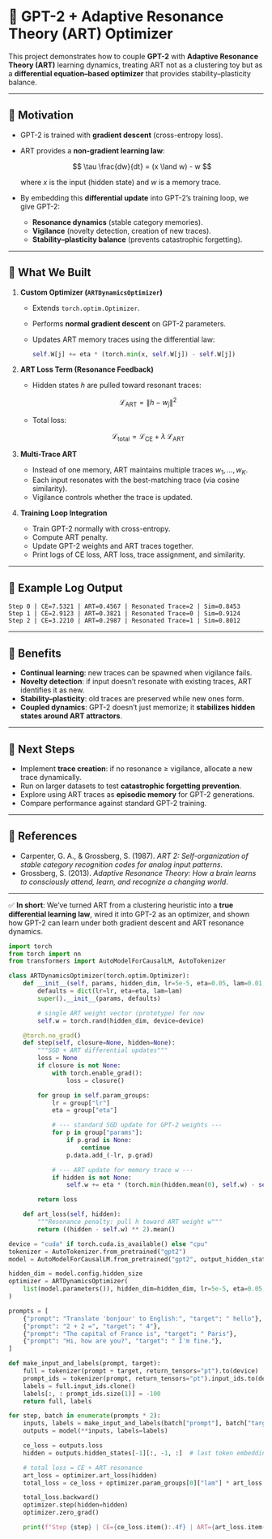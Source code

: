
# 🚀 GPT-2 + Adaptive Resonance Theory (ART) Optimizer

This project demonstrates how to couple **GPT-2** with **Adaptive Resonance Theory (ART)** learning dynamics, treating ART not as a clustering toy but as a **differential equation–based optimizer** that provides stability–plasticity balance.

---

## 🔹 Motivation

* GPT-2 is trained with **gradient descent** (cross-entropy loss).

* ART provides a **non-gradient learning law**:

  $$
  \tau \frac{dw}{dt} = (x \land w) - w
  $$

  where $x$ is the input (hidden state) and $w$ is a memory trace.

* By embedding this **differential update** into GPT-2’s training loop, we give GPT-2:

  * **Resonance dynamics** (stable category memories).
  * **Vigilance** (novelty detection, creation of new traces).
  * **Stability–plasticity balance** (prevents catastrophic forgetting).

---

## 🔹 What We Built

1. **Custom Optimizer (`ARTDynamicsOptimizer`)**

   * Extends `torch.optim.Optimizer`.
   * Performs **normal gradient descent** on GPT-2 parameters.
   * Updates ART memory traces using the differential law:

     ```python
     self.W[j] += eta * (torch.min(x, self.W[j]) - self.W[j])
     ```

2. **ART Loss Term (Resonance Feedback)**

   * Hidden states $h$ are pulled toward resonant traces:

     $$
     \mathcal{L}_{\text{ART}} = \| h - w_j \|^2
     $$

   * Total loss:

     $$
     \mathcal{L}_{\text{total}} = \mathcal{L}_{\text{CE}} + \lambda \, \mathcal{L}_{\text{ART}}
     $$

3. **Multi-Trace ART**

   * Instead of one memory, ART maintains multiple traces $w_1, \dots, w_K$.
   * Each input resonates with the best-matching trace (via cosine similarity).
   * Vigilance controls whether the trace is updated.

4. **Training Loop Integration**

   * Train GPT-2 normally with cross-entropy.
   * Compute ART penalty.
   * Update GPT-2 weights and ART traces together.
   * Print logs of CE loss, ART loss, trace assignment, and similarity.

---

## 🔹 Example Log Output

```
Step 0 | CE=7.5321 | ART=0.4567 | Resonated Trace=2 | Sim=0.8453
Step 1 | CE=2.9123 | ART=0.3821 | Resonated Trace=0 | Sim=0.9124
Step 2 | CE=3.2210 | ART=0.2987 | Resonated Trace=1 | Sim=0.8012
```

---

## 🔹 Benefits

* **Continual learning**: new traces can be spawned when vigilance fails.
* **Novelty detection**: if input doesn’t resonate with existing traces, ART identifies it as new.
* **Stability–plasticity**: old traces are preserved while new ones form.
* **Coupled dynamics**: GPT-2 doesn’t just memorize; it **stabilizes hidden states around ART attractors**.

---

## 🔹 Next Steps

* Implement **trace creation**: if no resonance ≥ vigilance, allocate a new trace dynamically.
* Run on larger datasets to test **catastrophic forgetting prevention**.
* Explore using ART traces as **episodic memory** for GPT-2 generations.
* Compare performance against standard GPT-2 training.

---

## 🔹 References

* Carpenter, G. A., & Grossberg, S. (1987). *ART 2: Self-organization of stable category recognition codes for analog input patterns*.
* Grossberg, S. (2013). *Adaptive Resonance Theory: How a brain learns to consciously attend, learn, and recognize a changing world*.

---

✅ **In short**: We’ve turned ART from a clustering heuristic into a **true differential learning law**, wired it into GPT-2 as an optimizer, and shown how GPT-2 can learn under both gradient descent and ART resonance dynamics.



```python
import torch
from torch import nn
from transformers import AutoModelForCausalLM, AutoTokenizer

class ARTDynamicsOptimizer(torch.optim.Optimizer):
    def __init__(self, params, hidden_dim, lr=5e-5, eta=0.05, lam=0.01, device="cpu"):
        defaults = dict(lr=lr, eta=eta, lam=lam)
        super().__init__(params, defaults)

        # single ART weight vector (prototype) for now
        self.w = torch.rand(hidden_dim, device=device)

    @torch.no_grad()
    def step(self, closure=None, hidden=None):
        """SGD + ART differential updates"""
        loss = None
        if closure is not None:
            with torch.enable_grad():
                loss = closure()

        for group in self.param_groups:
            lr = group["lr"]
            eta = group["eta"]

            # --- standard SGD update for GPT-2 weights ---
            for p in group["params"]:
                if p.grad is None:
                    continue
                p.data.add_(-lr, p.grad)

            # --- ART update for memory trace w ---
            if hidden is not None:
                self.w += eta * (torch.min(hidden.mean(0), self.w) - self.w)

        return loss

    def art_loss(self, hidden):
        """Resonance penalty: pull h toward ART weight w"""
        return ((hidden - self.w) ** 2).mean()

device = "cuda" if torch.cuda.is_available() else "cpu"
tokenizer = AutoTokenizer.from_pretrained("gpt2")
model = AutoModelForCausalLM.from_pretrained("gpt2", output_hidden_states=True).to(device)

hidden_dim = model.config.hidden_size
optimizer = ARTDynamicsOptimizer(
    list(model.parameters()), hidden_dim=hidden_dim, lr=5e-5, eta=0.05, lam=0.01, device=device
)

prompts = [
    {"prompt": "Translate 'bonjour' to English:", "target": " hello"},
    {"prompt": "2 + 2 =", "target": " 4"},
    {"prompt": "The capital of France is", "target": " Paris"},
    {"prompt": "Hi, how are you?", "target": " I'm fine."},
]

def make_input_and_labels(prompt, target):
    full = tokenizer(prompt + target, return_tensors="pt").to(device)
    prompt_ids = tokenizer(prompt, return_tensors="pt").input_ids.to(device)
    labels = full.input_ids.clone()
    labels[:, : prompt_ids.size(1)] = -100
    return full, labels

for step, batch in enumerate(prompts * 2):
    inputs, labels = make_input_and_labels(batch["prompt"], batch["target"])
    outputs = model(**inputs, labels=labels)

    ce_loss = outputs.loss
    hidden = outputs.hidden_states[-1][:, -1, :]  # last token embedding

    # total loss = CE + ART resonance
    art_loss = optimizer.art_loss(hidden)
    total_loss = ce_loss + optimizer.param_groups[0]["lam"] * art_loss

    total_loss.backward()
    optimizer.step(hidden=hidden)
    optimizer.zero_grad()

    print(f"Step {step} | CE={ce_loss.item():.4f} | ART={art_loss.item():.4f}")
```
